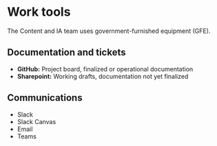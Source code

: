 # Work tools
The Content and IA team uses government-furnished equipment (GFE).

## Documentation and tickets
- **GitHub:** Project board, finalized or operational documentation
- **Sharepoint:** Working drafts, documentation not yet finalized

## Communications
- Slack
- Slack Canvas
- Email
- Teams

